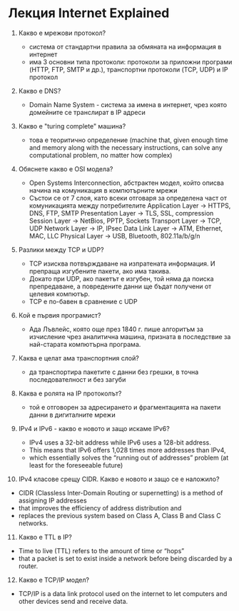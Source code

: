 # Лекция Internet Explained 

1. Какво е мрежови протокол?
   - система от стандартни правила за обмяната на информация в интернет
   - има 3 основни типа протоколи: протоколи за приложни програми (HTTP, FTP, SMTP  и др.), транспортни протоколи (TCP, UDP) и IP протокол
2. Какво е DNS?
   - Domain Name System -  система за имена в интернет, чрез която домейните се транслират в IP адреси
3. Какво e "turing complete" машина?
   - това е теоритично определение (machine that, given enough time and memory along with the necessary instructions, can solve any computational problem, no matter how complex)
4. Обяснете какво е OSI модела?
    - Open Systems Interconnection,  абстрактен модел, който описва начина на комуникация в компютърните мрежи
    - Състои се от 7 слоя, като всеки отговаря за определена част от комуникацията между потребителите
      Application Layer -> HTTPS, DNS, FTP, SMTP
      Presentation Layer -> TLS, SSL, compression
      Session Layer -> NetBios, PPTP, Sockets
      Transport Layer -> TCP, UDP
      Network Layer -> IP, IPsec
      Data Link Layer -> ATM, Ethernet, MAC, LLC
      Physical Layer -> USB, Bluetooth, 802.11a/b/g/n
5. Разлики между TCP и UDP?
   - TCP изисква потвърждаване на изпратената информация. И препраща изгубените пакети, ако има такива. 
   - Докато при UDP, ако пакетът е изгубен, той няма да поиска препредаване, а повредените данни ще бъдат получени от целевия компютър.
   - TCP е по-бавен в сравнение с UDP
6. Кой е първия програмист?
   - Ада Лъвлейс, която още през 1840 г. пише алгоритъм за изчисление чрез аналитична машина, призната в последствие за най-старата компютърна програма.

7. Каква е целат ама транспортния слой?
   - да транспортира пакетите с данни без грешки, в точна последователност и без загуби
8. Каква е ролята на IP протоколът?
   - той е отговорен за адресирането и фрагментацията на пакети данни в дигиталните мрежи
9. IPv4 и IPv6 - какво е новото и защо искаме IPv6?
   - IPv4 uses a 32-bit address while IPv6 uses a 128-bit address. 
   - This means that IPv6 offers 1,028 times more addresses than IPv4, 
   - which essentially solves the “running out of addresses” problem (at least for the foreseeable future)
10. IPv4 класове срещу CIDR. Какво е новото и защо се е наложило?
   - CIDR (Classless Inter-Domain Routing or supernetting) is a method of assigning IP addresses 
   - that improves the efficiency of address distribution and 
   - replaces the previous system based on Class A, Class B and Class C networks.
11. Какво е TTL в IP?
   - Time to live (TTL) refers to the amount of time or “hops” 
   - that a packet is set to exist inside a network before being discarded by a router.
12. Какво е TCP/IP модел?
   - TCP/IP is a data link protocol used on the internet to let computers and other devices send and receive data. 